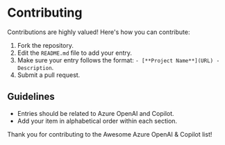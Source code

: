 # Contributing

Contributions are highly valued! Here's how you can contribute:

1. Fork the repository.
2. Edit the `README.md` file to add your entry.
3. Make sure your entry follows the format: `- [**Project Name**](URL) - Description`.
4. Submit a pull request.

## Guidelines

- Entries should be related to Azure OpenAI and Copilot.
- Add your item in alphabetical order within each section.

Thank you for contributing to the Awesome Azure OpenAI & Copilot list!
